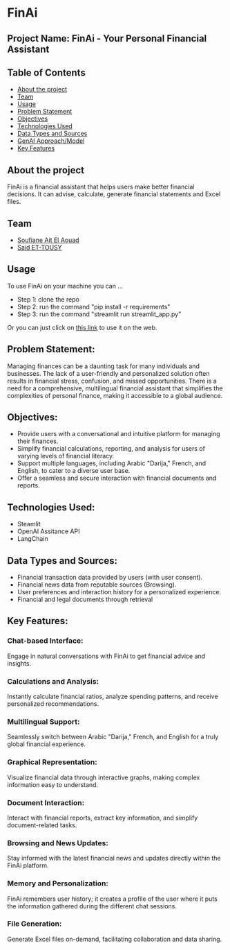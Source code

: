 # FinAi
## Project Name: FinAi - Your Personal Financial Assistant
## Table of Contents
- [About the project](#about-the-project)
- [Team](#team)
- [Usage](#usage)
- [Problem Statement](#Problem-Statement)
- [Objectives](#Objectives)
- [Technologies Used](#Technologies-Used)
- [Data Types and Sources](#Data-Types-and-Sources)
- [GenAI Approach/Model](#GenAI-Approach/Model)
- [Key Features](#Key-Features)

## About the project 
FinAi is a financial assistant that helps users make better financial decisions. It can advise, calculate, generate financial statements and Excel files.

## Team
- [Soufiane Ait El Aouad](https://www.linkedin.com/in/soufiane-ait-el-aouad/)
- [Said ET-TOUSY](https://www.linkedin.com/in/said-et-tousy/)

## Usage
To use FinAi on your machine you can …
- Step 1: clone the repo
- Step 2: run the command "pip install -r requirements"
- Step 3: run the command "streamlit run streamlit_app.py"


Or you can just click on [this link](https://8nmmvvfycnsafgwzbxmfe3.streamlit.app/) to use it on the web.

## Problem Statement:
Managing finances can be a daunting task for many individuals and businesses. The lack of a user-friendly and personalized solution often results in financial stress, confusion, and missed opportunities. There is a need for a comprehensive, multilingual financial assistant that simplifies the complexities of personal finance, making it accessible to a global audience.

## Objectives:
- Provide users with a conversational and intuitive platform for managing their finances.
- Simplify financial calculations, reporting, and analysis for users of varying levels of financial literacy.
- Support multiple languages, including Arabic "Darija," French, and English, to cater to a diverse user base.
- Offer a seamless and secure interaction with financial documents and reports.


## Technologies Used:
- Steamlit
- OpenAI Assitance API
- LangChain

## Data Types and Sources:
- Financial transaction data provided by users (with user consent).
- Financial news data from reputable sources (Browsing).
- User preferences and interaction history for a personalized experience.
- Financial and legal documents through retrieval

## Key Features:

### Chat-based Interface:
Engage in natural conversations with FinAi to get financial advice and insights.
### Calculations and Analysis:
Instantly calculate financial ratios, analyze spending patterns, and receive personalized recommendations.
### Multilingual Support:
Seamlessly switch between Arabic "Darija," French, and English for a truly global financial experience.
### Graphical Representation:
Visualize financial data through interactive graphs, making complex information easy to understand.
### Document Interaction:
Interact with financial reports, extract key information, and simplify document-related tasks.
### Browsing and News Updates:
Stay informed with the latest financial news and updates directly within the FinAi platform.
### Memory and Personalization:
FinAi remembers user history; it creates a profile of the user where it puts the information gathered during the different chat sessions.
### File Generation:
Generate Excel files on-demand, facilitating collaboration and data sharing.